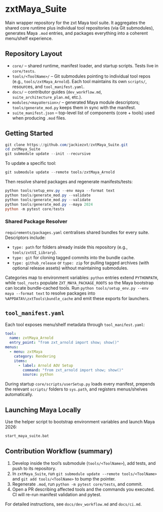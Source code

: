# zxtMaya_Suite

Main wrapper repository for the zxt Maya tool suite. It aggregates the shared core runtime plus individual tool repositories (via Git submodules), generates Maya `.mod` entries, and packages everything into a coherent menu/shelf experience.

## Repository Layout
- `core/` – shared runtime, manifest loader, and startup scripts. Tests live in `core/tests`.
- `tools/<ToolName>/` – Git submodules pointing to individual tool repos (e.g., `tools/zxtMaya_Arnold`). Each tool maintains its own `scripts/`, resources, and `tool_manifest.yaml`.
- `docs/` – contributor guides (`dev_workflow.md`, `suite_architecture_plan.md`, etc.).
- `modules/<mayaVersion>/` – generated Maya module descriptors; `tools/generate_mod.py` keeps them in sync with the manifest.
- `suite_manifest.json` – top-level list of components (core + tools) used when producing `.mod` files.

## Getting Started
```powershell
git clone https://github.com/jackiezxt/zxtMaya_Suite.git
cd zxtMaya_Suite
git submodule update --init --recursive
```
To update a specific tool:
```powershell
git submodule update --remote tools/zxtMaya_Arnold
```
Then resolve shared packages and regenerate manifests/tests:
```powershell
python tools/setup_env.py --env maya --format text
python tools/generate_mod.py --validate
python tools/generate_mod.py --validate
python tools/generate_mod.py --maya 2024
python -m pytest core/tests
```

### Shared Package Resolver
`requirements/packages.yaml` centralises shared bundles for every suite. Descriptors include:

- `type: path` for folders already inside this repository (e.g., `tools/zxtUI_Library`).
- `type: git` for cloning tagged commits into the bundle cache.
- `type: github_release` or `type: zip` for pulling tagged archives (with optional release assets) without maintaining submodules.

Categories map to environment variables: `python` entries extend `PYTHONPATH`, while `tool_roots` populate `ZXT_MAYA_PACKAGE_ROOTS` so the Maya bootstrap can locate bundle-cached tools. Run `python tools/setup_env.py --env maya --format text` to resolve packages into `%APPDATA%\zxtTools\bundle_cache` and emit these exports for launchers.


## `tool_manifest.yaml`
Each tool exposes menu/shelf metadata through `tool_manifest.yaml`:
```yaml
tool:
  name: zxtMaya_Arnold
  entry_point: "from zxt_arnold import show; show()"
menus:
  - menu: zxtMaya
    category: Rendering
    items:
      - label: Arnold AOV Setup
        command: "from zxt_arnold import show; show()"
        source: python
```
During startup `core/scripts/userSetup.py` loads every manifest, prepends the relevant `scripts/` folders to `sys.path`, and registers menus/shelves automatically.

## Launching Maya Locally
Use the helper script to bootstrap environment variables and launch Maya 2026:
```bat
start_maya_suite.bat
```

## Contribution Workflow (summary)
1. Develop inside the tool’s submodule (`tools/<ToolName>`), add tests, and push to its repository.
2. In `zxtMaya_Suite`, run `git submodule update --remote tools/<ToolName>` and `git add tools/<ToolName>` to bump the pointer.
3. Regenerate `.mod`, run `python -m pytest core/tests`, and commit.
4. Open a PR describing affected tools and the commands you executed. CI will re-run manifest validation and pytest.

For detailed instructions, see `docs/dev_workflow.md` and `docs/ci.md`.

